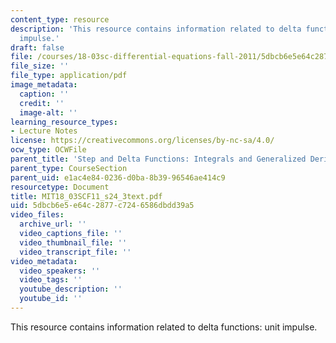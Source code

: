 ```yaml
---
content_type: resource
description: 'This resource contains information related to delta functions: unit
  impulse.'
draft: false
file: /courses/18-03sc-differential-equations-fall-2011/5dbcb6e5e64c2877c7246586dbdd39a5_MIT18_03SCF11_s24_3text.pdf
file_size: ''
file_type: application/pdf
image_metadata:
  caption: ''
  credit: ''
  image-alt: ''
learning_resource_types:
- Lecture Notes
license: https://creativecommons.org/licenses/by-nc-sa/4.0/
ocw_type: OCWFile
parent_title: 'Step and Delta Functions: Integrals and Generalized Derivatives'
parent_type: CourseSection
parent_uid: e1ac4e84-0236-d0ba-8b39-96546ae414c9
resourcetype: Document
title: MIT18_03SCF11_s24_3text.pdf
uid: 5dbcb6e5-e64c-2877-c724-6586dbdd39a5
video_files:
  archive_url: ''
  video_captions_file: ''
  video_thumbnail_file: ''
  video_transcript_file: ''
video_metadata:
  video_speakers: ''
  video_tags: ''
  youtube_description: ''
  youtube_id: ''
---
```

This resource contains information related to delta functions: unit impulse.